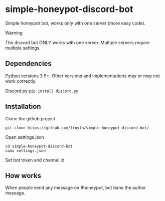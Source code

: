 # simple-honeypot-discord-bot
Simple honeypot bot, works only with one server (more easy code). 

> [!WARNING]
> The discord bot ONLY works with one server.
> Multiple servers require multiple settings.

## Dependencies
[Python ](https://www.python.org) versions 3.9+. Other versions and implementations may or may not work correctly.

[Discord.py](https://discordpy.readthedocs.io/en/stable/) ```pip install discord.py```

## Installation
Clone the github project
```
git clone https://github.com/froyln/simple-honeypot-discord-bot/
```
Open settings.json
```
cd simple-honeypot-discord-bot
nano settings.json
```
Set bot token and channel id.

## How works
When people send any message on #honeypot, bot bans the author message. 
